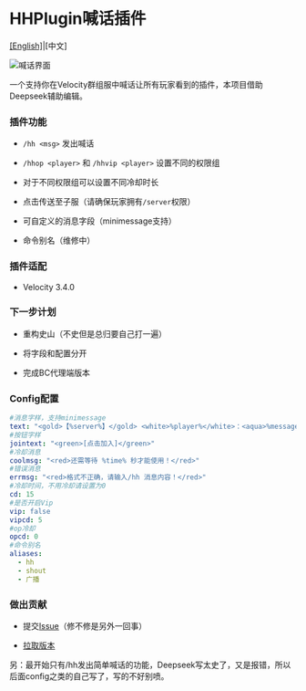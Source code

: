 # HHPlugin喊话插件

[[English]](README.en.md)|[中文]

![喊话界面](https://github.com/user-attachments/assets/7a866dcf-329c-4390-a45a-b501dc2fcea2)

一个支持你在Velocity群组服中喊话让所有玩家看到的插件，本项目借助Deepseek辅助编辑。

### 插件功能

* `/hh <msg>` 发出喊话

* `/hhop <player>` 和 `/hhvip <player>` 设置不同的权限组

* 对于不同权限组可以设置不同冷却时长

* 点击传送至子服（请确保玩家拥有`/server`权限）

* 可自定义的消息字段（minimessage支持）

* 命令别名（维修中）

### 插件适配

* Velocity 3.4.0

### 下一步计划

* 重构史山（不史但是总归要自己打一遍）

* 将字段和配置分开

* 完成BC代理端版本

### Config配置

```yml
#消息字样，支持minimessage
text: "<gold>【%server%】</gold> <white>%player%</white>：<aqua>%message%</aqua>"
#按钮字样
jointext: "<green>[点击加入]</green>"
#冷却消息
coolmsg: "<red>还需等待 %time% 秒才能使用！</red>"
#错误消息
errmsg: "<red>格式不正确，请输入/hh 消息内容！</red>"
#冷却时间，不用冷却请设置为0
cd: 15
#是否开启Vip
vip: false
vipcd: 5
#op冷却
opcd: 0
#命令别名
aliases:
  - hh
  - shout
  - 广播
```

### 做出贡献

* 提交[Issue](https://github.com/dly0331/hhplugin/issues)（修不修是另外一回事）

* [拉取版本](https://github.com/dly0331/hhplugin/pulls)

另：最开始只有/hh发出简单喊话的功能，Deepseek写太史了，又是报错，所以后面config之类的自己写了，写的不好别喷。

